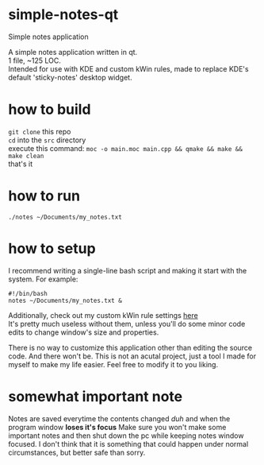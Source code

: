 # simple-notes-qt
Simple notes application

A simple notes application written in qt.  
1 file, ~125 LOC.  
Intended for use with KDE and custom kWin rules, made to replace KDE's default 'sticky-notes' desktop widget.  

# how to build
`git clone` this repo  
`cd` into the `src` directory  
execute this command:
`moc -o main.moc main.cpp && qmake && make && make clean`  
that's it

# how to run
`./notes ~/Documents/my_notes.txt`

# how to setup
I recommend writing a single-line bash script and making it start with the system. For example:
```
#!/bin/bash
notes ~/Documents/my_notes.txt &
```
Additionally, check out my custom kWin rule settings [here](kWin_settings/)  
It's pretty much useless without them, unless you'll do some minor code edits to change window's size and properties.  
  
There is no way to customize this application other than editing the source code. And there won't be. This is not an acutal project, just a tool I made for myself to make my life easier. Feel free to modify it to you liking.

# somewhat important note
Notes are saved everytime the contents changed *duh* and when the program window **loses it's focus** Make sure you won't make some important notes and then shut down the pc while keeping notes window focused. I don't think that it is something that could happen under normal circumstances, but better safe than sorry.
